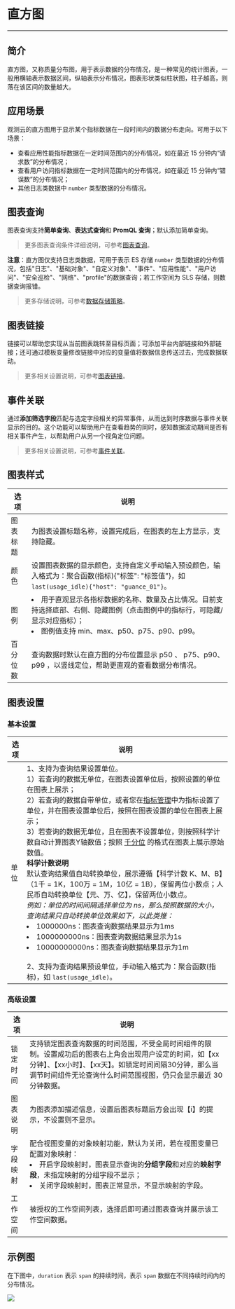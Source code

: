 # 直方图
---

## 简介

直方图，又称质量分布图，用于表示数据的分布情况，是一种常见的统计图表，一般用横轴表示数据区间，纵轴表示分布情况，图表形状类似柱状图，柱子越高，则落在该区间的数量越大。

## 应用场景

观测云的直方图用于显示某个指标数据在一段时间内的数据分布走向。可用于以下场景：

- 查看应用性能指标数据在一定时间范围内的分布情况，如在最近 15 分钟内“请求数”的分布情况；
- 查看用户访问指标数据在一定时间范围内的分布情况，如在最近 15 分钟内“错误数”的分布情况；
- 其他日志类数据中 `number` 类型数据的分布情况。

## 图表查询

图表查询支持**简单查询**、**表达式查询**和 **PromQL 查询**；默认添加简单查询。

> 更多图表查询条件详细说明，可参考[图表查询](chart-query.md)。

**注意**：直方图仅支持日志类数据，可用于表示 ES 存储 `number` 类型数据的分布情况，包括"日志"、"基础对象"、"自定义对象"、"事件"、"应用性能"、"用户访问"、"安全巡检"、"网络"、"profile"的数据查询；若工作空间为 SLS 存储，则数据查询报错。

> 更多存储说明，可参考[数据存储策略](../../billing/billing-method/data-storage.md#options)。

## 图表链接

链接可以帮助您实现从当前图表跳转至目标页面；可添加平台内部链接和外部链接；还可通过模板变量修改链接中对应的变量值将数据信息传送过去，完成数据联动。

> 更多相关设置说明，可参考[图表链接](chart-link.md)。

## 事件关联

通过**添加筛选字段**匹配与选定字段相关的异常事件，从而达到时序数据与事件关联显示的目的。这个功能可以帮助用户在查看趋势的同时，感知数据波动期间是否有相关事件产生，以帮助用户从另一个视角定位问题。

> 更多相关设置说明，可参考[事件关联](events-relative.md)。

## 图表样式
| 选项 | 说明 |
| --- | --- |
| 图表标题 | 为图表设置标题名称，设置完成后，在图表的左上方显示，支持隐藏。 |
| 颜色 | 设置图表数据的显示颜色，支持自定义手动输入预设颜色，输入格式为：聚合函数(指标){"标签": "标签值"}，如 `last(usage_idle){"host": "guance_01"}`。 |
| 图例 | <li>用于直观显示各指标数据的名称、数量及占比情况。目前支持选择底部、右侧、隐藏图例（点击图例中的指标行，可隐藏/显示对应指标）；<br><li>图例值支持 min、max、p50、p75、p90、p99。 |
| 百分位数 | 查询数据时默认在直方图的分布位置显示 p50 、 p75、p90、p99 ，以竖线定位，帮助更直观的查看数据分布情况。 |


## 图表设置

### 基本设置
| 选项 | 说明 |
| --- | --- |
| 单位 | 1、支持为查询结果设置单位。<br />1）若查询的数据无单位，在图表设置单位后，按照设置的单位在图表上展示；<br />2）若查询的数据自带单位，或者您在[指标管理](../../metrics/dictionary.md)中为指标设置了单位，并在图表设置单位后，按照在图表设置的单位在图表上展示；<br />3）若查询的数据无单位，且在图表不设置单位，则按照科学计数自动计算图表Y轴数值；按照 [千分位](chart-query.md#thousand) 的格式在图表上展示原始数值。<br /> **科学计数说明**<br />默认查询结果值自动转换单位，展示遵循【科学计数 K、M、B】（1千 = 1K，100万 = 1M，10亿 = 1B），保留两位小数点；人民币自动转换单位【元、万、亿】，保留两位小数点。<br />*例如：单位的时间间隔选择单位为 ns，那么按照数据的大小，查询结果只自动转换单位效果如下，以此类推：*<br /><li>1000000ns：图表查询数据结果显示为1ms<br /><li>1000000000ns：图表查询数据结果显示为1s<br /><li>10000000000ns：图表查询数据结果显示为1m<br /><br/>2、支持为查询结果预设单位，手动输入格式为：聚合函数(指标)，如 `last(usage_idle)`。 |

### 高级设置
| 选项 | 说明 |
| --- | --- |
| 锁定时间 | 支持锁定图表查询数据的时间范围，不受全局时间组件的限制。设置成功后的图表右上角会出现用户设定的时间，如【xx分钟】、【xx小时】、【xx天】。如锁定时间间隔30分钟，那么当调节时间组件无论查询什么时间范围视图，仍只会显示最近 30 分钟数据。 |
| 图表说明 | 为图表添加描述信息，设置后图表标题后方会出现【i】的提示，不设置则不显示。 |
| 字段映射 | 配合视图变量的对象映射功能，默认为关闭，若在视图变量已配置对象映射：<br /><li>开启字段映射时，图表显示查询的**分组字段**和对应的**映射字段**，未指定映射的分组字段不显示；<br /><li>关闭字段映射时，图表正常显示，不显示映射的字段。<br /> |
| 工作空间 | 被授权的工作空间列表，选择后即可通过图表查询并展示该工作空间数据。 |


## 示例图

在下图中，`duration` 表示 `span` 的持续时间，表示 `span` 数据在不同持续时间内的分布情况。

![](../img/8.chart_11.png)

